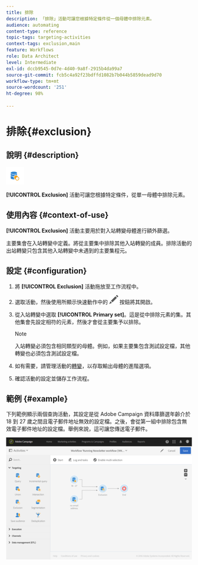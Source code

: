 ```yaml
---
title: 排除
description: 「排除」活動可讓您根據特定條件從一個母體中排除元素。
audience: automating
content-type: reference
topic-tags: targeting-activities
context-tags: exclusion,main
feature: Workflows
role: Data Architect
level: Intermediate
exl-id: dccb9545-0d7e-4d40-9a8f-2915b4da99a7
source-git-commit: fcb5c4a92f23bdffd1082b7b044b5859dead9d70
workflow-type: tm+mt
source-wordcount: '251'
ht-degree: 98%

---
```


# 排除{#exclusion}

## 說明 {#description}

![](assets/exclusion.png)

**[!UICONTROL Exclusion]** 活動可讓您根據特定條件，從單一母體中排除元素。

## 使用內容 {#context-of-use}

**[!UICONTROL Exclusion]** 活動主要用於對入站轉變母體進行額外篩選。

主要集會在入站轉變中定義。將從主要集中排除其他入站轉變的成員。排除活動的出站轉變只包含其他入站轉變中未遇到的主要集程元。

## 設定 {#configuration}

1. 將 **[!UICONTROL Exclusion]** 活動拖放至工作流程中。
1. 選取活動，然後使用所顯示快速動作中的 ![](assets/edit_darkgrey-24px.png) 按鈕將其開啟。
1. 從入站轉變中選取 **[!UICONTROL Primary set]**。這是從中排除元素的集。其他集會先設定相符的元素，然後才會從主要集予以排除。

   >[!NOTE]
   >
   >入站轉變必須包含相同類型的母體。例如，如果主要集包含測試設定檔，其他轉變也必須包含測試設定檔。

1. 如有需要，請管理活動的[轉變](../../automating/using/activity-properties.md)，以存取輸出母體的進階選項。
1. 確認活動的設定並儲存工作流程。

## 範例 {#example}

下列範例顯示兩個查詢活動，其設定是從 Adobe Campaign 資料庫篩選年齡介於 18 到 27 歲之間且電子郵件地址無效的設定檔。之後，會從第一組中排除包含無效電子郵件地址的設定檔。舉例來說，這可讓您傳送電子郵件。

![](assets/wkf_exclusion_example.png)
